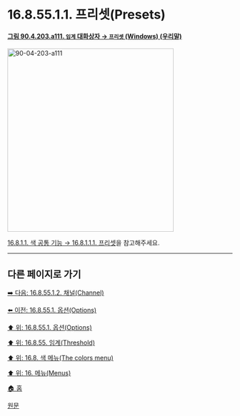 # 16.8.55.1.1. 프리셋(Presets)

<a id="90-04-203-a111"></a>

#### [그림 90.4.203.a111. `임계` 대화상자 → `프리셋` (Windows) (우리말)](./90-04-0203-threshold.md#90-04-203-a111)
<img width="372" height="411" alt="90-04-203-a111" src="https://github.com/user-attachments/assets/c48fc02a-e9db-4256-ac5f-5b912ce8e3d3" />

[16.8.1.1. 색 공통 기능 → 16.8.1.1.1. 프리셋](./16-08-01-01-01-presets.md)을 참고해주세요.

***

## 다른 페이지로 가기

[➡️ 다음: 16.8.55.1.2. 채널(Channel)](./16-08-55-01-02-channel.md)

[⬅️ 이전: 16.8.55.1. 옵션(Options)](./16-08-55-01-00-options.md)

[⬆️ 위: 16.8.55.1. 옵션(Options)](./16-08-55-01-00-options.md)

[⬆️ 위: 16.8.55. 임계(Threshold)](./16-08-55-00-threshold.md)

[⬆️ 위: 16.8. 색 메뉴(The colors menu)](./16-08-00-the-colors-menu.md)

[⬆️ 위: 16. 메뉴(Menus)](./16-00-menus.md)

[🏠 홈](./00-home.md)

[원문](https://docs.gimp.org/2.10/ko/gimp-tool-threshold.html#idm34145)